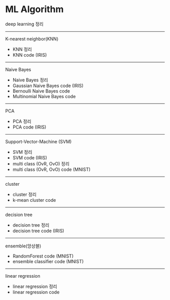 # ML Algorithm

deep learning 정리

---

K-nearest neighbor(KNN)
- KNN 정리
- KNN code (IRIS)

---

Naive Bayes
- Naive Bayes 정리
- Gaussian Naive Bayes code (IRIS)
- Bernoulli Naive Bayes code
- Multinomial Naive Bayes code

---

PCA
- PCA 정리
- PCA code (IRIS)

---

Support-Vector-Machine (SVM)
- SVM 정리
- SVM code (IRIS)
- multi class (OvR, OvO) 정리
- multi class (OvR, OvO) code (MNIST)

---

cluster
- cluster 정리
- k-mean cluster code

---
decision tree
- decision tree 정리
- decision tree code (IRIS)

---

ensemble(앙상블)
- RandomForest code (MNIST)
- ensemble classifier code (MNIST)

---

linear regression
- linear regression 정리
- linear regression code
